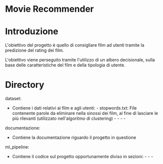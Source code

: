 # Movie Recommender

# Introduzione

L'obiettivo del progetto è quello di consigliare film ad utenti tramite la predizione del rating dei film.

L'obiettivo viene perseguito tramite l'utilizzo di un albero decisionale, sulla base delle caratteristiche del film e della tipologia di utente.

# Directory

dataset:
  - Contiene i dati relativi ai film e agli utenti:
          - stopwords.txt: File contenente parole da eliminare nella sinossi dei film, al fine di lasciare le più rilevanti (utilizzato nell'algoritmo di clustering)
          -
          -
          -
          -

documentazione:
  - Contiene la documentazione riguardo il progetto in questione

ml_pipeline:
  - Contiene il codice sul progetto opportunamente diviso in sezioni:
          -
          -
          -
